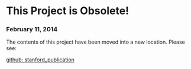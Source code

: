 # This Project is Obsolete!
### February 11, 2014

The contents of this project have been moved into a new location. Please see:

[github: stanford_publication](https://github.com/SU-SWS/stanford_publication)

